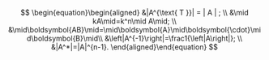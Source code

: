 $$
\begin{equation}\begin{aligned}
&|A^{\text{ T }}| = | A | ; \\
&\mid kA\mid=k^n\mid A\mid; \\
&\mid\boldsymbol{AB}\mid=\mid\boldsymbol{A}\mid\boldsymbol{\cdot}\mid\boldsymbol{B}\mid\\
&\left|A^{-1}\right|=\frac1{\left|A\right|}; \\
&|A^*|=|A|^{n-1}.
\end{aligned}\end{equation}
$$